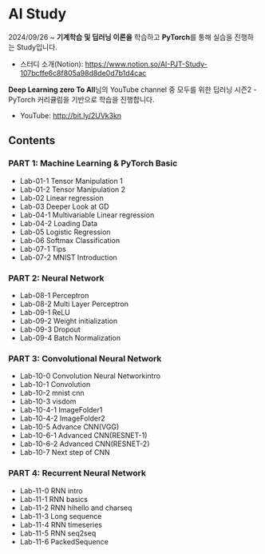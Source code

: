 # AI Study

2024/09/26 ~ **기계학습 및 딥러닝 이론을** 학습하고 **PyTorch**를 통해 실습을 진행하는 Study입니다.
- 스터디 소개(Notion): https://www.notion.so/AI-PJT-Study-107bcffe6c8f805a98d8de0d7b1d4cac

**Deep Learning zero To All**님의 YouTube channel 중 모두를 위한 딥러닝 시즌2 - PyTorch 커리큘럼을 기반으로 학습을 진행합니다.
- YouTube: http://bit.ly/2UVk3kn
## Contents

### PART 1: Machine Learning & PyTorch Basic
- Lab-01-1 Tensor Manipulation 1
- Lab-01-2 Tensor Manipulation 2
- Lab-02 Linear regression
- Lab-03 Deeper Look at GD
- Lab-04-1 Multivariable Linear regression
- Lab-04-2 Loading Data
- Lab-05 Logistic Regression
- Lab-06 Softmax Classification
- Lab-07-1 Tips
- Lab-07-2 MNIST Introduction
### PART 2: Neural Network
- Lab-08-1 Perceptron
- Lab-08-2 Multi Layer Perceptron
- Lab-09-1 ReLU
- Lab-09-2 Weight initialization
- Lab-09-3 Dropout
- Lab-09-4 Batch Normalization
### PART 3: Convolutional Neural Network
- Lab-10-0 Convolution Neural Networkintro
- Lab-10-1 Convolution
- Lab-10-2 mnist cnn
- Lab-10-3 visdom
- Lab-10-4-1 ImageFolder1
- Lab-10-4-2 ImageFolder2
- Lab-10-5 Advance CNN(VGG)
- Lab-10-6-1 Advanced CNN(RESNET-1)
- Lab-10-6-2 Advanced CNN(RESNET-2)
- Lab-10-7 Next step of CNN
### PART 4: Recurrent Neural Network
- Lab-11-0 RNN intro
- Lab-11-1 RNN basics
- Lab-11-2 RNN hihello and charseq
- Lab-11-3 Long sequence
- Lab-11-4 RNN timeseries
- Lab-11-5 RNN seq2seq
- Lab-11-6 PackedSequence
